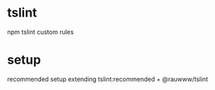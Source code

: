 # tslint

npm tslint custom rules

# setup

recommended setup extending tslint:recommended + @rauwww/tslint

